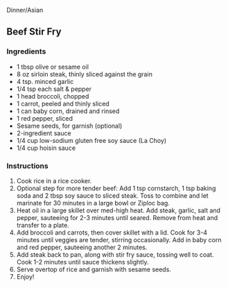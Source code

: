 Dinner/Asian

## Beef Stir Fry

### Ingredients

- 1 tbsp olive or sesame oil
- 8 oz sirloin steak, thinly sliced against the grain
- 4 tsp. minced garlic
- 1/4 tsp each salt & pepper
- 1 head broccoli, chopped
- 1 carrot, peeled and thinly sliced
- 1 can baby corn, drained and rinsed
- 1 red pepper, sliced
- Sesame seeds, for garnish (optional)
- 2-ingredient sauce
- 1/4 cup low-sodium gluten free soy sauce (La Choy)
- 1/4 cup hoisin sauce

### Instructions

1. Cook rice in a rice cooker.
2. Optional step for more tender beef: Add 1 tsp cornstarch, 1 tsp baking soda and 2 tbsp soy sauce to sliced steak. Toss to combine and let marinate for 30 minutes in a large bowl or Ziploc bag.
3. Heat oil in a large skillet over med-high heat. Add steak, garlic, salt and pepper, sauteeing for 2-3 minutes until seared. Remove from heat and transfer to a plate.
4. Add broccoli and carrots, then cover skillet with a lid. Cook for 3-4 minutes until veggies are tender, stirring occasionally. Add in baby corn and red pepper, sauteeing another 2 minutes.
5. Add steak back to pan, along with stir fry sauce, tossing well to coat. Cook 1-2 minutes until sauce thickens slightly.
6. Serve overtop of rice and garnish with sesame seeds. 
7. Enjoy!
